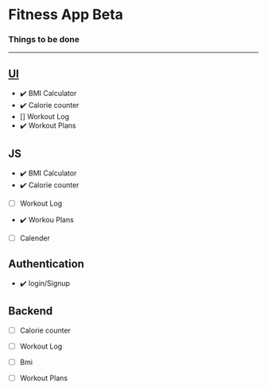 # Fitness App Beta

### Things to be done 
---

## [UI](https://www.figma.com/file/JAKUaHycj2kqfEwmuhF3qL/Untitled?type=design&node-id=0%3A1&mode=design&t=CVfFZgfHrvCE0FLt-1)
- :heavy_check_mark: BMI Calculator
- :heavy_check_mark: Calorie counter
- [] Workout Log
- :heavy_check_mark: Workout Plans


## JS
- :heavy_check_mark: BMI Calculator
- :heavy_check_mark: Calorie counter
- [ ] Workout Log
- :heavy_check_mark: Workou Plans
- [ ] Calender

## Authentication
- :heavy_check_mark:  login/Signup

## Backend
- [ ] Calorie counter
- [ ] Workout Log
- [ ] Bmi
- [ ] Workout Plans


